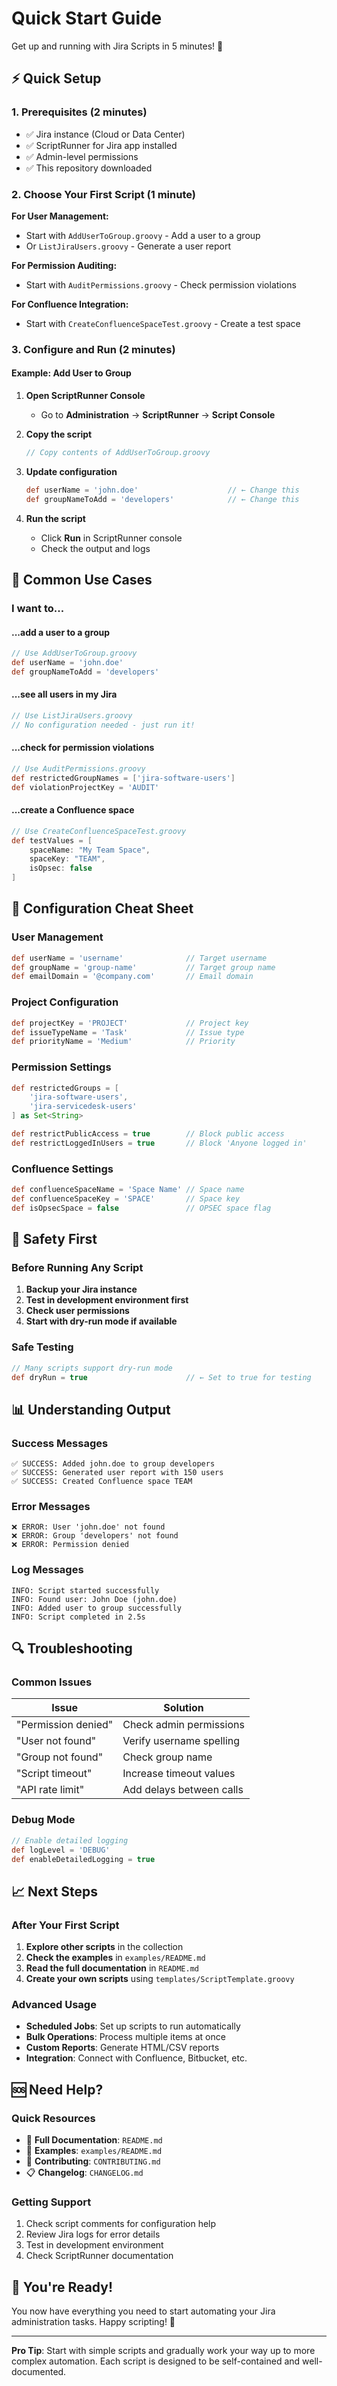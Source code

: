 # Quick Start Guide

Get up and running with Jira Scripts in 5 minutes! 🚀

## ⚡ Quick Setup

### 1. Prerequisites (2 minutes)
- ✅ Jira instance (Cloud or Data Center)
- ✅ ScriptRunner for Jira app installed
- ✅ Admin-level permissions
- ✅ This repository downloaded

### 2. Choose Your First Script (1 minute)

**For User Management:**
- Start with `AddUserToGroup.groovy` - Add a user to a group
- Or `ListJiraUsers.groovy` - Generate a user report

**For Permission Auditing:**
- Start with `AuditPermissions.groovy` - Check permission violations

**For Confluence Integration:**
- Start with `CreateConfluenceSpaceTest.groovy` - Create a test space

### 3. Configure and Run (2 minutes)

#### Example: Add User to Group

1. **Open ScriptRunner Console**
   - Go to **Administration** → **ScriptRunner** → **Script Console**

2. **Copy the script**
   ```groovy
   // Copy contents of AddUserToGroup.groovy
   ```

3. **Update configuration**
   ```groovy
   def userName = 'john.doe'                    // ← Change this
   def groupNameToAdd = 'developers'            // ← Change this
   ```

4. **Run the script**
   - Click **Run** in ScriptRunner console
   - Check the output and logs

## 🎯 Common Use Cases

### I want to...

#### ...add a user to a group
```groovy
// Use AddUserToGroup.groovy
def userName = 'john.doe'
def groupNameToAdd = 'developers'
```

#### ...see all users in my Jira
```groovy
// Use ListJiraUsers.groovy
// No configuration needed - just run it!
```

#### ...check for permission violations
```groovy
// Use AuditPermissions.groovy
def restrictedGroupNames = ['jira-software-users']
def violationProjectKey = 'AUDIT'
```

#### ...create a Confluence space
```groovy
// Use CreateConfluenceSpaceTest.groovy
def testValues = [
    spaceName: "My Team Space",
    spaceKey: "TEAM",
    isOpsec: false
]
```

## 🔧 Configuration Cheat Sheet

### User Management
```groovy
def userName = 'username'              // Target username
def groupName = 'group-name'           // Target group name
def emailDomain = '@company.com'       // Email domain
```

### Project Configuration
```groovy
def projectKey = 'PROJECT'             // Project key
def issueTypeName = 'Task'             // Issue type
def priorityName = 'Medium'            // Priority
```

### Permission Settings
```groovy
def restrictedGroups = [
    'jira-software-users',
    'jira-servicedesk-users'
] as Set<String>

def restrictPublicAccess = true        // Block public access
def restrictLoggedInUsers = true       // Block 'Anyone logged in'
```

### Confluence Settings
```groovy
def confluenceSpaceName = 'Space Name' // Space name
def confluenceSpaceKey = 'SPACE'       // Space key
def isOpsecSpace = false               // OPSEC space flag
```

## 🚨 Safety First

### Before Running Any Script

1. **Backup your Jira instance**
2. **Test in development environment first**
3. **Check user permissions**
4. **Start with dry-run mode if available**

### Safe Testing
```groovy
// Many scripts support dry-run mode
def dryRun = true                      // ← Set to true for testing
```

## 📊 Understanding Output

### Success Messages
```
✅ SUCCESS: Added john.doe to group developers
✅ SUCCESS: Generated user report with 150 users
✅ SUCCESS: Created Confluence space TEAM
```

### Error Messages
```
❌ ERROR: User 'john.doe' not found
❌ ERROR: Group 'developers' not found
❌ ERROR: Permission denied
```

### Log Messages
```
INFO: Script started successfully
INFO: Found user: John Doe (john.doe)
INFO: Added user to group successfully
INFO: Script completed in 2.5s
```

## 🔍 Troubleshooting

### Common Issues

| Issue | Solution |
|-------|----------|
| "Permission denied" | Check admin permissions |
| "User not found" | Verify username spelling |
| "Group not found" | Check group name |
| "Script timeout" | Increase timeout values |
| "API rate limit" | Add delays between calls |

### Debug Mode
```groovy
// Enable detailed logging
def logLevel = 'DEBUG'
def enableDetailedLogging = true
```

## 📈 Next Steps

### After Your First Script

1. **Explore other scripts** in the collection
2. **Check the examples** in `examples/README.md`
3. **Read the full documentation** in `README.md`
4. **Create your own scripts** using `templates/ScriptTemplate.groovy`

### Advanced Usage

- **Scheduled Jobs**: Set up scripts to run automatically
- **Bulk Operations**: Process multiple items at once
- **Custom Reports**: Generate HTML/CSV reports
- **Integration**: Connect with Confluence, Bitbucket, etc.

## 🆘 Need Help?

### Quick Resources
- 📖 **Full Documentation**: `README.md`
- 🔧 **Examples**: `examples/README.md`
- 📝 **Contributing**: `CONTRIBUTING.md`
- 📋 **Changelog**: `CHANGELOG.md`

### Getting Support
1. Check script comments for configuration help
2. Review Jira logs for error details
3. Test in development environment
4. Check ScriptRunner documentation

## 🎉 You're Ready!

You now have everything you need to start automating your Jira administration tasks. Happy scripting! 🚀

---

**Pro Tip**: Start with simple scripts and gradually work your way up to more complex automation. Each script is designed to be self-contained and well-documented. 